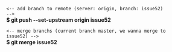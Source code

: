 <code><-- add branch to remote (server: origin, branch: issue52) --></code><br>
<strong>$ git push --set-upstream origin issue52</strong></br>

<code><-- merge branchs (current branch master, we wanna merge to issue52) --></code><br>
<strong>$ git merge issue52</strong></br>
